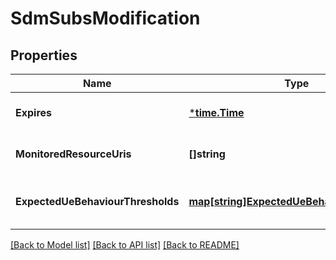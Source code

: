 # SdmSubsModification

## Properties
Name | Type | Description | Notes
------------ | ------------- | ------------- | -------------
**Expires** | [***time.Time**](time.Time.md) |  | [optional] [default to null]
**MonitoredResourceUris** | **[]string** |  | [optional] [default to null]
**ExpectedUeBehaviourThresholds** | [**map[string]ExpectedUeBehaviourThreshold**](ExpectedUeBehaviourThreshold.md) | A map(list of key-value pairs) where a valid JSON pointer serves as key of expectedUeBehaviourThresholds | [optional] [default to null]

[[Back to Model list]](../README.md#documentation-for-models) [[Back to API list]](../README.md#documentation-for-api-endpoints) [[Back to README]](../README.md)

